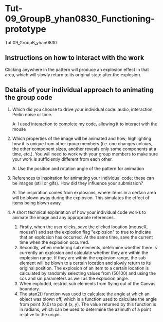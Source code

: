# Tut-09_GroupB_yhan0830_Functioning-prototype
Tut 09_GroupB_yhan0830
## Instructions on how to interact with the work

Clicking anywhere in the pattern will produce an explosion effect in that area, which will slowly return to its original state after the explosion.

## Details of your individual approach to animating the group code

1. Which did you choose to drive your individual code: audio, interaction, Perlin noise or time.

   A: I used interaction to complete my code, allowing it to interact with the mouse

2. Which properties of the image will be animated and how; highlighting how it is unique from other group members (i.e. one changes colours, the other component sizes, another reveals only some components at a time, etc.). You will need to work with your group members to make sure your work is sufficiently different from each other.

   A: Use the position and rotation angle of the pattern for animation

3. References to inspiration for animating your individual code; these can be images (still or gifs). How did they influence your submission?

   A: The inspiration comes from explosions, where items in a certain area will be blown away during the explosion. This simulates the effect of items being blown away

4. A short technical explanation of how your individual code works to animate the image and any appropriate references.

   1. Firstly, when the user clicks, save the clicked location (mouseX, mouseY) and set the explosion flag "explosion" to true to indicate that an explosion has occurred. At the same time, save the current time when the explosion occurred.
   2. Secondly, when rendering sub elements, determine whether there is currently an explosion and calculate whether they are within the explosion range. If they are within the explosion range, the sub element will be blown to a certain location and slowly return to its original position. The explosion of an item to a certain location is calculated by randomly selecting values from (50100) and using the cos and sin parameters as well as the explosion angle.
   3. When exploded, restrict sub elements from flying out of the Canvas boundary.
   4. The atan2() function was used to calculate the angle at which an object was blown off, which is a function used to calculate the angle from point (0,0) to point (x, y). The value returned by this function is in radians, which can be used to determine the azimuth of a point relative to the origin.